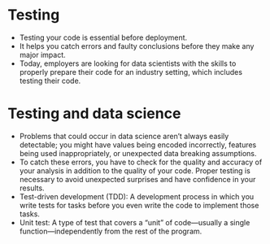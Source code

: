 # Testing
* Testing your code is essential before deployment. 
* It helps you catch errors and faulty conclusions before they make any major impact. 
* Today, employers are looking for data scientists with the skills to properly prepare their code for an industry setting, which includes testing their code.

# Testing and data science
* Problems that could occur in data science aren’t always easily detectable; you might have values being encoded incorrectly, features being used inappropriately, or unexpected data breaking assumptions.
* To catch these errors, you have to check for the quality and accuracy of your analysis in addition to the quality of your code. Proper testing is necessary to avoid unexpected surprises and have confidence in your results.
* Test-driven development (TDD): A development process in which you write tests for tasks before you even write the code to implement those tasks.
* Unit test: A type of test that covers a “unit” of code—usually a single function—independently from the rest of the program.